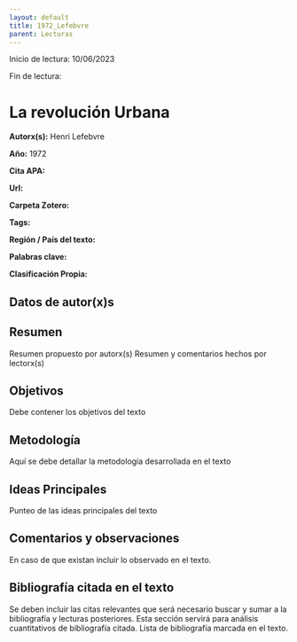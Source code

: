 ```yaml
---
layout: default
title: 1972_Lefebvre
parent: Lecturas
---
```


Inicio de lectura: 10/06/2023

Fin de lectura:

# La revolución Urbana

**Autorx(s):** Henri Lefebvre

**Año:** 1972 

**Cita APA:**

**Url:**

**Carpeta Zotero:** 

**Tags:** 

**Región / País del texto:**

**Palabras clave:** 

**Clasificación Propia:**

## Datos de autor(x)s

## Resumen 

Resumen propuesto por autorx(s)
Resumen y comentarios hechos por lectorx(s)

## Objetivos

Debe contener los objetivos del texto

## Metodología

Aquí se debe detallar la metodología desarrollada en el texto

## Ideas Principales

Punteo de las ideas principales del texto

## Comentarios y observaciones

En caso de que existan incluir lo observado en el texto.

## Bibliografía citada en el texto

Se deben incluir las citas relevantes que será necesario buscar y sumar a la bibliografía y lecturas posteriores. 
Esta sección servirá para análisis cuantitativos de bibliografía citada. 
Lista de bibliografía marcada en el texto. 